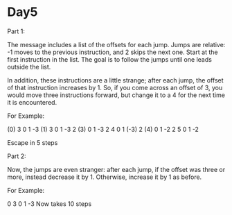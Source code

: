 # Day5

Part 1:

The message includes a list of the offsets for each jump. Jumps are relative: -1 moves to the previous instruction, and 2 skips the next one. Start at the first instruction in the list. The goal is to follow the jumps until one leads outside the list.

In addition, these instructions are a little strange; after each jump, the offset of that instruction increases by 1. So, if you come across an offset of 3, you would move three instructions forward, but change it to a 4 for the next time it is encountered.

For Example:

(0) 3  0  1  -3
(1) 3  0  1  -3
2 (3) 0  1  -3
2  4  0  1 (-3)
2 (4) 0  1  -2
2  5  0  1  -2

Escape in 5 steps

Part 2:

Now, the jumps are even stranger: after each jump, if the offset was three or more, instead decrease it by 1. Otherwise, increase it by 1 as before.

For Example:

0 3  0  1  -3 Now takes 10 steps
